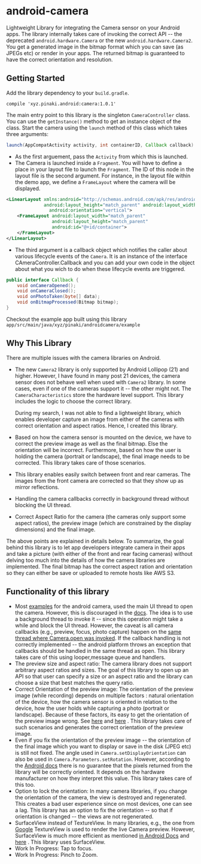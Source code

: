 # android-camera
Lightweight Library for integrating the Camera sensor on your Android apps. The library internally takes care of
invoking the correct API --  the deprecated `android.hardware.Camera` or the new `android.hardware.Camera2`. You get a
generated image in the bitmap format which you can save (as JPEGs etc) or render in your apps. The returned bitmap is
 guaranteed to have the correct orientation and resolution.
## Getting Started
Add the library dependency to your `build.gradle`.
~~~~
compile 'xyz.pinaki.android:camera:1.0.1'
~~~~
The main entry point to this library is the singleton `CameraController` class. You can use the `getInstance()`
method to get an instance object of the class. Start the camera using the `launch` method of this class which takes
three arguments:
```java
launch(AppCompatActivity activity, int containerID, Callback callback)
```
* As the first arguement, pass the `Activity` from which this is launched.
* The Camera is launched inside a `Fragment`. You will have to define a place in your layout file to launch the
`Fragment`. The ID of this node in the layout file is the second argument. For instance, in the layout file within the
demo app, we define a `FrameLayout` where the camera will be displayed.
```xml
<LinearLayout xmlns:android="http://schemas.android.com/apk/res/android"
              android:layout_height="match_parent" android:layout_width="match_parent"
                android:orientation="vertical">
    <FrameLayout android:layout_width="match_parent"
                 android:layout_height="match_parent"
                 android:id="@+id/container">
    </FrameLayout>
</LinearLayout>
```
* The third argument is a callback object which notifies the caller about various lifecycle events of the `Camera`.
It is an instance of the interface CAmeraController.Callback and you can add your own code in the object about what
you wich to do when these lifecycle events are triggered.
```java
public interface Callback {
    void onCameraOpened();
    void onCameraClosed();
    void onPhotoTaken(byte[] data);
    void onBitmapProcessed(Bitmap bitmap);
}
```

Checkout the example app built using this library `app/src/main/java/xyz/pinaki/androidcamera/example`

## Why This Library
There are multiple issues with the camera libraries on Android.
* The new  `Camera2` library is only supported by Android Lollipop (21) and higher. However, I have found in many
 post 21 devices, the camera sensor does not behave well when used with `Camera2` library. In some cases, even if one
  of the cameras support it -- the other might not. The `CameraCharacteristics` store the hardware level support.
  This library includes the logic to choose the correct library.

  During my search, I was not able to find a lightweight library, which enables developer capture an image from
  either of the cameras with correct orientation and aspect ratios. Hence, I created this library.
* Based on how the camera sensor is mounted on the device, we have to correct the preview image as well as the final
bitmap. Else the orientation will be incorrect. Furthermore, based on how the user is holding the camera (portrait or
 landscape), the final image needs to be corrected. This library takes care of those scenarios.
* This library enables easily switch between front and rear cameras. The images from the front camera are corrected
so that they show up as mirror reflections.
* Handling the camera callbacks correctly in background thread without blocking the UI thread.
* Correct Aspect Ratio for the camera (the cameras only support some aspect ratios), the  preview image (which are
constrained by the display dimensions) and the final image.


The above points are explained in details below. To summarize, the goal behind this library is to let app developers
integrate camera in their apps and take a picture (with either of the front and rear facing cameras) without delving
too much into the details of how the camera libraries are implemented. The final bitmap has the correct aspect ration
 and orientation so they can either be save or uploaded to remote hosts like AWS S3.
## Functionality of this library
* Most [examples](https://developer.android.com/guide/topics/media/camera.html#custom-camera) for the android camera, used the main
 UI thread to open the camera. However, this is discouraged in the [docs](https://developer.android.com/training/camera/cameradirect.html#TaskOpenCamera). The idea is to use a background thread to invoke it -- since
  this operation might take a while and block the UI thread. However, the caveat is all camera callbacks (e.g., preview, focus, photo capture)
  happen on the [same thread where Camera.open was invoked](https://developer.android.com/reference/android/hardware/Camera.html).
  If the callback handling is not correctly implemented -- the android platform throws an exception that callbacks
  should be handled in the same thread as open. This library takes care of this using looper,message queue and handlers.
* The preview size and aspect ratio: The camera library does not support arbitrary aspect ratios and sizes. The goal
of this library to open up an API so that user can specify a size or an aspect ratio and the library can choose a
size that best matches the query ratio.
* Correct Orientation of the preview image: The orientation of the preview image (while recording) depends on
multiple factors : natural orientation of the device, how the camera sensor is oriented in relation to the device,
how the user holds while capturing a photo (portrait or landscape). Because of these factors, its easy to get the
orientation of the preview image wrong. See [here](https://www.captechconsulting.com/blogs/android-camera-orientation-made-simple) and [here](https://www.captechconsulting.com/blogs/android-camera-orientation-made-simple) .
This library takes care of such scenarios and generates the correct orientation of the preview image.
* Even if you fix the orientation of the preview image -- the orientation of the final image which you want to
display or save in the disk (JPEG etc) is still not fixed. The angle used in `Camera.setDisplayOrientation` can also
be used in `Camera.Parameters.setRotation`. However, according to the [Android docs](https://developer.android.com/reference/android/hardware/Camera.Parameters.html#setRotation(int))
there is no guarantee that the pixels returned from the library will be correctly oriented. It depends on the
hardware manufacturer on how they interpret this value. This library takes care of this too.
* Option to lock the orientation: In many camera libraries, if you change the orientation of the camera, the view is
destroyed and regenerated. This creates a bad user experience since on most devices, one can see a lag. This library
has an option to fix the orientation -- so that if orientation is changed -- the views are not regenerated.
* SurfaceView instead of TextureView. In many libraries, e.g., the one from [Google](https://github.com/googlesamples/android-Camera2Basic)
TextureView is used to render the live Camera preview. However, SurfaceView is much more efficient as mentioned
[in Android Docs](https://source.android.com/devices/graphics/arch-tv.html) and
[here](https://github.com/crosswalk-project/crosswalk-website/wiki/Android-SurfaceView-vs-TextureView) .
This library uses SurfaceView.
* Work In Progress: Tap to focus.
* Work In Progress: Pinch to Zoom.
